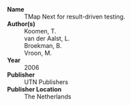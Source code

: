 
<dl>
	<dt><strong>Name</strong></dt>
	<dd>TMap Next for result-driven testing.</dd>
	<dt><strong>Author(s)</strong></dt>
	<dd>Koomen, T.</dd>
	<dd>van der Aalst, L.</dd>
	<dd>Broekman, B.</dd>
	<dd>Vroon, M.</dd>
	<dt><strong>Year</strong></dt>
	<dd>2006</dd>
	<dt><strong>Publisher</strong></dt>
	<dd>UTN Publishers</dd>
	<dt><strong>Publisher Location</strong></dt>
	<dd>The Netherlands</dd>
</dl>
